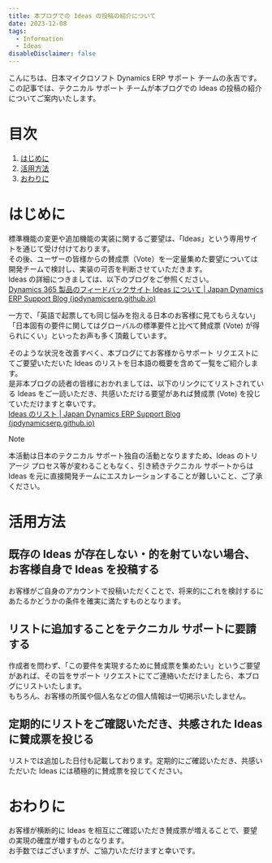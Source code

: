 ```yaml
---
title: 本ブログでの Ideas の投稿の紹介について
date: 2023-12-08
tags:
  - Information
  - Ideas
disableDisclaimer: false
---
```


こんにちは、日本マイクロソフト Dynamics ERP サポート チームの永吉です。  
この記事では、テクニカル サポート チームが本ブログでの Ideas の投稿の紹介についてご案内いたします。

<!-- more -->
# 目次

1. [はじめに](#overview)
1. [活用方法](#how-to-use-it)
1. [おわりに](#last)

<a id='overview'></a>

# はじめに
標準機能の変更や追加機能の実装に関するご要望は、「Ideas」という専用サイトを通じて受け付けております。  
その後、ユーザーの皆様からの賛成票（Vote）を一定量集めた要望については開発チームで検討し、実装の可否を判断させていただきます。  
Ideas の詳細につきましては、以下のブログをご参照ください。  
[Dynamics 365 製品のフィードバックサイト Ideas について | Japan Dynamics ERP Support Blog (jpdynamicserp.github.io)](https://jpdynamicserp.github.io/blog/information/how-to-post-ideas/)  

一方で、「英語で起票しても同じ悩みを抱える日本のお客様に見てもらえない」「日本固有の要件に関してはグローバルの標準要件と比べて賛成票 (Vote) が得られにくい」といったお声も多く頂戴しています。  

そのような状況を改善すべく、本ブログにてお客様からサポート リクエストにてご要望いただいた Ideas のリストを日本語の概要を含めて一覧をご紹介します。  
是非本ブログの読者の皆様におかれましては、以下のリンクにてリストされている Ideas をご一読いただき、共感いただける要望があれば賛成票 (Vote) を投じていただけますと幸いです。  
[Ideas のリスト | Japan Dynamics ERP Support Blog (jpdynamicserp.github.io)](https://jpdynamicserp.github.io/blog/information/ideas-list/)

> [!NOTE]  
> 本活動は日本のテクニカル サポート独自の活動となりますため、Ideas のトリアージ プロセス等が変わることもなく、引き続きテクニカル サポートからは Ideas を元に直接開発チームにエスカレーションすることが難しいこと、ご了承ください。  

<a id='how-to-use-it'></a>

# 活用方法
## 既存の Ideas が存在しない・的を射ていない場合、お客様自身で Ideas を投稿する
お客様がご自身のアカウントで投稿いただくことで、将来的にこれを検討するにあたるかどうかの条件を確実に満たすものとなります。
## リストに追加することをテクニカル サポートに要請する
作成者を問わず、「この要件を実現するために賛成票を集めたい」というご要望があれば、その旨をサポート リクエストにてご連絡いただけましたら、本ブログにリストいたします。  
もちろん、お客様の所属や個人名などの個人情報は一切掲示いたしません。  
## 定期的にリストをご確認いただき、共感された Ideas に賛成票を投じる
リストでは追加した日付も記載しております。定期的にご確認いただき、共感いただいた Ideas には積極的に賛成票を投じてください。  

<a id='last'></a>

# おわりに
お客様が横断的に Ideas を相互にご確認いただき賛成票が増えることで、要望の実現の確度が増すものとなります。  
お手数ではございますが、ご協力いただけますと幸いです。  
